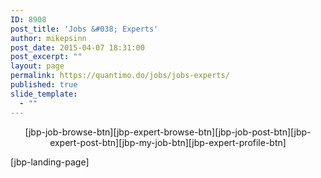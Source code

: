 ```yaml
---
ID: 8908
post_title: 'Jobs &#038; Experts'
author: mikepsinn
post_date: 2015-04-07 18:31:00
post_excerpt: ""
layout: page
permalink: https://quantimo.do/jobs/jobs-experts/
published: true
slide_template:
  - ""
---
```

<!-- You may edit this page, the title and the slug, but it requires a minimum of the correct page shortcode to function. You can recreate the original default page by deleting this one. -->

<p style="text-align: center">[jbp-job-browse-btn][jbp-expert-browse-btn][jbp-job-post-btn][jbp-expert-post-btn][jbp-my-job-btn][jbp-expert-profile-btn]</p>
[jbp-landing-page]